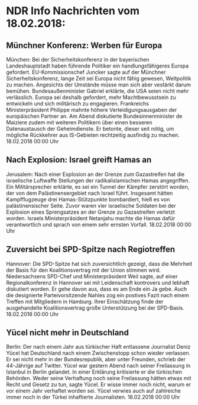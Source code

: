 # NDR Info Nachrichten vom 18.02.2018:


## Münchner Konferenz: Werben für Europa
München: Bei der Sicherheitskonferenz in der bayerischen Landeshauptstadt haben führende Politiker ein handlungsfähigeres Europa gefordert. EU-Kommissionschef Juncker sagte auf der Münchner Sicherheitskonferenz, lange Zeit sei Europa nicht fähig gewesen, Weltpolitik zu machen. Angesichts der Umstände müsse man sich aber vestärkt darum bemühen. Bundesaußenminister Gabriel erklärte, die USA seien nicht mehr verlässlich. Europa sei deshalb gefordert, mehr Machtbewusstsein zu entwickeln und sich militärisch zu engagieren. Frankreichs Ministerpräsident Philippe mahnte höhere Verteidigungsausgaben der europäischen Partner an. Am Abend diskutierte Bundesinnenminister de Maiziere zudem mit weiteren Politikern über einen besseren Datenaustausch der Geheimdienste. Er betonte, dieser seit nötig, um mögliche Rückkehrer aus IS-Gebieten rechtzeitig ausfindig zu machen. 18.02.2018 00:00 Uhr 

## Nach Explosion: Israel greift Hamas an
Jerusalem: Nach einer Explosion an der Grenze zum Gazastreifen hat die israelische Luftwaffe Stellungen der radikalislamischen Hamas angegriffen. Ein Militärsprecher erklärte, es sei ein Tunnel der Kämpfer zerstört worden, der von dem Palästinensergebiet nach Israel führt. Insgesamt hätten Kampfflugzeuge drei Hamas-Stützpunkte bombardiert, hieß es von palästinensischer Seite. Zuvor waren vier israelische Soldaten bei der Explosion eines Sprengsatzes an der Grenze zu Gazastreifen verletzt worden. Israels Ministerpräsident Netanjahu machte die Hamas dafür verantwortlich und sprach von einem sehr ernsten Vorfall. 18.02.2018 00:00 Uhr 

## Zuversicht bei SPD-Spitze nach Regiotreffen
Hannover: Die SPD-Spitze hat sich zuversichtlich gezeigt, dass die Mehrheit der Basis für den Koalitionsvertrag mit der Union stimmen wird. Niedersachsens SPD-Chef und Ministerpräsident Weil sagte, auf einer Regionalkonferenz in Hannover sei mit Leidenschaft kontrovers und lebhaft diskutiert worden. Er gehe davon aus, dass es am Ende ein Ja gebe. Auch die designierte Parteivorsitzende Nahles zog ein postives Fazit nach einem Treffen mit Mitgliedern in Hamburg. Ihrer Einschätzung finde der ausgehandelte Koalitionsvertrag große Unterstützung bei der SPD-Basis. 18.02.2018 00:00 Uhr 

## Yücel nicht mehr in Deutschland
Berlin: Der nach einem Jahr aus türkischer Haft entlassene Journalist Deniz Yücel hat Deutschland nach einem Zwischenstopp schon wieder verlassen. Er sei nicht mehr in der Bundesrepublik, aber unter Freunden, schrieb der 44-Jährige auf Twitter. Yücel war gestern Abend nach seiner Freilassung in Istanbul in Berlin gelandet. In einer Erklärung kritisierte er die türkischen Behörden. Weder seine Verhaftung noch seine Freilassung hätten etwas mit Recht und Gesetz zu tun, sagte Yücel. Er wisse immer noch nicht, warum er vor einem Jahr verhaftet worden sei. Yücel verwies auch auf zahlreiche immer noch in der Türkei inhaftierte Journalisten. 18.02.2018 00:00 Uhr 

